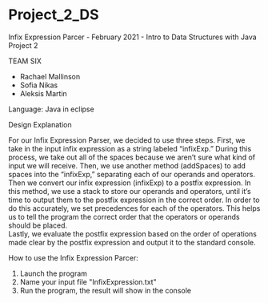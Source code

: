 # Project_2_DS


Infix Expression Parcer - February 2021 - Intro to Data Structures with Java Project 2

TEAM SIX
- Rachael Mallinson
- Sofia Nikas
- Aleksis Martin

Language: Java in eclipse

Design Explanation

  For our Infix Expression Parser, we decided to use three steps. First, we  take in the input infix expression as a string labeled “infixExp.” During this process, we take out all of the spaces because we aren’t sure what kind of input we will receive. Then, we use another method (addSpaces) to add spaces into the “infixExp,” separating each of our operands and operators. 
  Then we  convert our infix expression (infixExp) to a postfix expression. In this method,  we use a stack to store our operands and operators, until it’s time to output them to the postfix expression in the correct order. In order to do this accurately, we set precedences for each of the operators. This helps us to tell the program the correct order that the operators or operands should be placed.  
  Lastly, we evaluate the postfix expression based on the order of operations made clear by the postfix expression and output it to the standard console. 

How to use the Infix Expression Parcer:
1) Launch the program
2) Name your input file "InfixExpression.txt"
3) Run the program, the result will show in the console
